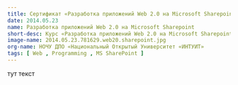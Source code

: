 ```yaml
---
title: Сертификат «Разработка приложений Web 2.0 на Microsoft Sharepoint»
date: 2014.05.23
name: Разработка приложений Web 2.0 на Microsoft Sharepoint
short-desc: Курс «Разработка приложений Web 2.0 на Microsoft Sharepoint» имеет практическую направленность и представляет конкретные примеры разработки приложений в формате социальных сетей, вики-узлов и корпоративных порталов, включая автоматизацию документооборота и работу с внешними базами данных на сервере.
image-name: 2014.05.23.781629.web20.sharepoint.jpg
org-name: НОЧУ ДПО «Национальный Открытый Университет «ИНТУИТ»
tags: [ Web , Programming , MS SharePoint ]
---
```

тут текст
